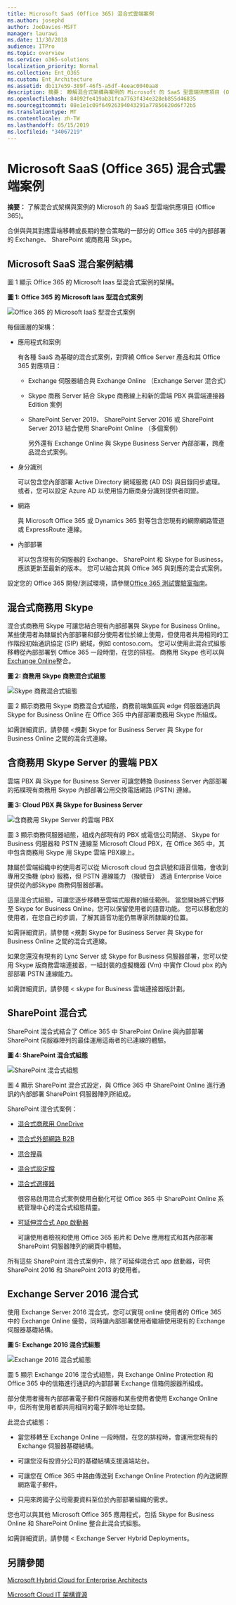 ```yaml
---
title: Microsoft SaaS (Office 365) 混合式雲端案例
ms.author: josephd
author: JoeDavies-MSFT
manager: laurawi
ms.date: 11/30/2018
audience: ITPro
ms.topic: overview
ms.service: o365-solutions
localization_priority: Normal
ms.collection: Ent_O365
ms.custom: Ent_Architecture
ms.assetid: db117e59-389f-46f5-a5df-4eeac0040aa8
description: 摘要： 瞭解混合式架構與案例的 Microsoft 的 SaaS 型雲端供應項目 (Office 365)。
ms.openlocfilehash: 84092fe419ab31fca7763f434e328eb855d46835
ms.sourcegitcommit: 08e1e1c09f64926394043291a77856620d6f72b5
ms.translationtype: MT
ms.contentlocale: zh-TW
ms.lasthandoff: 05/15/2019
ms.locfileid: "34067219"
---
```

# <a name="hybrid-cloud-scenarios-for-microsoft-saas-office-365"></a>Microsoft SaaS (Office 365) 混合式雲端案例

 **摘要：** 了解混合式架構與案例的 Microsoft 的 SaaS 型雲端供應項目 (Office 365)。
  
合併與與其對應雲端移轉或長期的整合策略的一部分的 Office 365 中的內部部署的 Exchange、 SharePoint 或商務用 Skype。
  
## <a name="microsoft-saas-hybrid-scenario-architecture"></a>Microsoft SaaS 混合案例結構

圖 1 顯示 Office 365 的 Microsoft Iaas 型混合式案例的架構。
  
**圖 1: Office 365 的 Microsoft Iaas 型混合式案例**

![Office 365 的 Microsoft IaaS 型混合式案例](media/Hybrid-Poster/Hybrid-Cloud-Stack-SaaS.png)
  
每個圖層的架構：
  
- 應用程式和案例
    
    有各種 SaaS 為基礎的混合式案例，對齊繞 Office Server 產品和其 Office 365 對應項目：
    
  - Exchange 伺服器組合與 Exchange Online （Exchange Server 混合式）
    
  - Skype 商務 Server 結合 Skype 商務線上和新的雲端 PBX 與雲端連接器 Edition 案例
    
  - SharePoint Server 2019、 SharePoint Server 2016 或 SharePoint Server 2013 結合使用 SharePoint Online （多個案例）
    
    另外還有 Exchange Online 與 Skype Business Server 內部部署，跨產品混合式案例。
    
- 身分識別
    
    可以包含您內部部署 Active Directory 網域服務 (AD DS) 與目錄同步處理。 或者，您可以設定 Azure AD 以使用協力廠商身分識別提供者同盟。
    
- 網路
    
    與 Microsoft Office 365 或 Dynamics 365 對等包含您現有的網際網路管道或 ExpressRoute 連線。
    
- 內部部署
    
    可以包含現有的伺服器的 Exchange、 SharePoint 和 Skype for Business，應該更新至最新的版本。 您可以結合其與 Office 365 與對應的混合式案例。
    
設定您的 Office 365 開發/測試環境，請參閱[Office 365 測試實驗室指南](cloud-adoption-test-lab-guides-tlgs.md)。
  
## <a name="skype-for-business-hybrid"></a>混合式商務用 Skype

混合式商務用 Skype 可讓您結合現有內部部署與 Skype for Business Online。 某些使用者為隸屬於內部部署和部分使用者位於線上使用，但使用者共用相同的工作階段初始通訊協定 (SIP) 網域，例如 contoso.com。 您可以使用此混合式組態移轉從內部部署到 Office 365 一段時間，在您的排程。 商務用 Skype 也可以與[Exchange Online](https://docs.microsoft.com/skypeforbusiness/skype-for-business-hybrid-solutions/integration-with-exchange-and-sharepoint)整合。
  
**圖 2: 商務用 Skype 商務混合式組態**

![Skype 商務混合式組態](media/Hybrid-Poster/Hybrid-Cloud-Stack-SaaS-SfB.png)
  
圖 2 顯示商務用 Skype 商務混合式組態，商務前端集區與 edge 伺服器通訊與 Skype for Business Online 在 Office 365 中內部部署商務用 Skype 所組成。
  
如需詳細資訊，請參閱 <<c0>規劃 Skype for Business Server 與 Skype for Business Online 之間的混合式連線。
    
## <a name="cloud-pbx-with-skype-for-business-server"></a>含商務用 Skype Server 的雲端 PBX

雲端 PBX 與 Skype for Business Server 可讓您轉換 Business Server 內部部署的拓樸現有商務用 Skype 內部部署公用交換電話網路 (PSTN) 連線。 
  
**圖 3: Cloud PBX 與 Skype for Business Server**

![含商務用 Skype Server 的雲端 PBX](media/Hybrid-Poster/Hybrid-Cloud-Stack-SaaS-SfB-CloudPBX.png)
  
圖 3 顯示商務伺服器組態，組成內部現有的 PBX 或電信公司閘道、 Skype for Business 伺服器和 PSTN 連線至 Microsoft Cloud PBX，在 Office 365 中，其中包含商務用 Skype 用 Skype 雲端 PBX線上。
  
隸屬於雲端組織中的使用者可以從 Microsoft cloud 包含訊號和語音信箱，會收到專用交換機 (pbx) 服務，但 PSTN 連線能力 （撥號音） 透過 Enterprise Voice 提供從內部Skype 商務伺服器部署。
  
這是混合式組態，可讓您逐步移轉至雲端式服務的絕佳範例。 當您開始將它們移至 Skype for Business Online，您可以保留使用者的語音功能。 您可以移動您的使用者，在您自己的步調，了解其語音功能仍無專家所隸屬的位置。 
  
如需詳細資訊，請參閱 <<c0>規劃 Skype for Business Server 與 Skype for Business Online 之間的混合式連線。
  
如果您還沒有現有的 Lync Server 或 Skype for Business 伺服器部署，您可以使用 Skype 版商務雲端連接器，一組封裝的虛擬機器 (Vm) 中實作 Cloud pbx 的內部部署 PSTN 連線能力。
  
如需詳細資訊，請參閱 < <b0>skype for Business 雲端連接器版計劃</b0>。

  
## <a name="sharepoint-hybrid"></a>SharePoint 混合式

SharePoint 混合式結合了 Office 365 中 SharePoint Online 與內部部署 SharePoint 伺服器陣列的最佳運用這兩者的已連線的體驗。
  
**圖 4: SharePoint 混合式組態**

![SharePoint 混合式組態](media/Hybrid-Poster/Hybrid-Cloud-Stack-SaaS-SP.png)
  
圖 4 顯示 SharePoint 混合式設定，與 Office 365 中 SharePoint Online 進行通訊的內部部署 SharePoint 伺服器陣列所組成。
  
SharePoint 混合式案例：
  
- [混合式商務用 OneDrive](https://docs.microsoft.com/SharePoint/hybrid/configure-hybrid-onedrive-for-businessroadmap)
    
- [混合式外部網路 B2B](https://docs.microsoft.com/sharepoint/create-b2b-extranet)
    
- [混合搜尋](https://docs.microsoft.com/SharePoint/hybrid/configure-cloud-hybrid-searchroadmap)
    
- [混合式設定檔](https://docs.microsoft.com/SharePoint/hybrid/plan-hybrid-profiles)
    
- [混合式選擇器](https://docs.microsoft.com/SharePoint/hybrid/hybrid-picker-in-the-sharepoint-online-admin-center)
    
    很容易啟用混合式案例使用自動化可從 Office 365 中 SharePoint Online 系統管理中心的混合式組態精靈。
    
- [可延伸混合式 App 啟動器](https://docs.microsoft.com/SharePoint/hybrid/the-extensible-hybrid-app-launcher)
    
    可讓使用者檢視和使用 Office 365 影片和 Delve 應用程式和其內部部署 SharePoint 伺服器陣列的網頁中體驗。
    
所有這些 SharePoint 混合式案例中，除了可延伸混合式 app 啟動器，可供 SharePoint 2016 和 SharePoint 2013 的使用者。
  
## <a name="exchange-server-2016-hybrid"></a>Exchange Server 2016 混合式

使用 Exchange Server 2016 混合式，您可以實現 online 使用者的 Office 365 中的 Exchange Online 優勢，同時讓內部部署使用者繼續使用現有的 Exchange 伺服器基礎結構。 
  
**圖 5: Exchange 2016 混合式組態**

![Exchange 2016 混合式組態](media/Hybrid-Poster/Hybrid-Cloud-Stack-SaaS-EX.png)
  
圖 5 顯示 Exchange 2016 混合式組態，與 Exchange Online Protection 和 Office 365 中的信箱進行通訊的內部部署 Exchange 信箱伺服器所組成。
  
部分使用者擁有內部部署電子郵件伺服器和某些使用者使用 Exchange Online 中，但所有使用者都共用相同的電子郵件地址空間。 
  
此混合式組態：
  
- 當您移轉至 Exchange Online 一段時間，在您的排程時，會運用您現有的 Exchange 伺服器基礎結構。
    
- 可讓您沒有投資分公司的基礎結構支援遠端站台。
    
- 可讓您在 Office 365 中路由傳送到 Exchange Online Protection 的內送網際網路電子郵件。
    
- 只用來跨國子公司需要資料至位於內部部署組織的需求。
    
您也可以與其他 Microsoft Office 365 應用程式，包括 Skype for Business Online 和 SharePoint Online 整合此混合式組態。
  
如需詳細資訊，請參閱 < <b0>Exchange Server Hybrid Deployments</b0>。
  
## <a name="see-also"></a>另請參閱

[Microsoft Hybrid Cloud for Enterprise Architects](microsoft-hybrid-cloud-for-enterprise-architects.md)
  
[Microsoft Cloud IT 架構資源](microsoft-cloud-it-architecture-resources.md)

